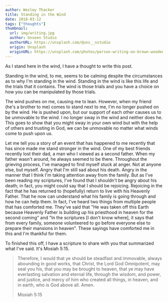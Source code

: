 ```yaml
---
author: Wesley Thacker
title: Standing in the Wind
date: 2018-03-12
tags: ["thoughts"]
thumbnail:
  url: img/writing.jpg
  author: Unseen Studio
  authorURL: https://unsplash.com/@uns__nstudio
  origin: Unsplash
  originURL: https://unsplash.com/photos/person-writing-on-brown-wooden-table-near-white-ceramic-mug-s9CC2SKySJM
---
```


As I stand here in the wind, I have a thought to write this post.

Standing in the wind, to me, seems to be calming despite the circumstances as to why I'm standing in the wind. Standing in the wind is like this life and the trials that it contains. The wind is those trials and you have a choice on how you can be manipulated by those trials.

The wind pushes on me, causing me to lean. However, when my friend (he's a brother to me) comes to stand next to me, I'm no longer pushed on by the wind. He is pushed upon, but our support of each other causes us to be unmovable to the wind. I no longer sway in the wind and neither does he. This goes to show that you might sway in your own wind but with the help of others and trusting in God, we can be unmovable no matter what winds come to push upon us.

Let me tell you a story of an event that has happened to me recently that has since made me stand stronger in the wind. One of my best friends recently lost their dad, a man who I viewed as a second father. When my father wasn't around, he always seemed to be there. Throughout the grieving process, I've managed to find myself stuck at anger. Not at anyone else, but myself. Angry that I'm still sad about his death. Angry in the manner that I think I'm taking attention away from the family. But as I've been reading my scriptures, I've found that I shouldn't be angry about his death; in fact, you might could say that I should be rejoicing. Rejoicing in the fact that he has returned to (hopefully) return to live with his Heavenly Father. That he now can understand what his family is going through and how he can help them. In fact, I've heard two things from multiple people that has comforted me. They've said that "He was taken off this Earth because Heavenly Father is building up his priesthood in heaven for the second coming" and "In the scriptures [I don't know where], it says that from every family, someone volunteered to go before everyone else to prepare their mansions in heaven". These sayings have comforted me in this and I'm thankful for them.

To finished this off, I have a scripture to share with you that summarized what I've said. It's Mosiah 5:15.

> Therefore, I would that ye should be steadfast and immovable, always abounding in good works, that Christ, the Lord God Omnipotent, may seal you his, that you may be brought to heaven, that ye may have everlasting salvation and eternal life, through the wisdom, and power, and justice, and mercy of him who created all things, in heaven, and in earth, who is God above all. Amen.
>
> Mosiah 5:15